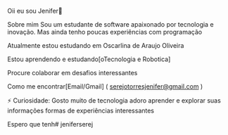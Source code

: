 Oii eu sou Jenifer👋

Sobre mim Sou um estudante de software apaixonado por tecnologia e inovação. Mas ainda tenho poucas experiências com programação

Atualmente estou estudando em Oscarlina de Araujo Oliveira

Estou aprendendo e estudando[oTecnologia e Robotica]

Procure colaborar em desafios interessantes

Como me encontrar[Email/Gmail] ( serejotorresjenifer@gmail.com )

⚡ Curiosidade: Gosto muito de tecnologia adoro aprender e explorar suas informações formas de experiências interessantes

Espero que tenh# jeniferserej
